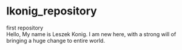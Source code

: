 # lkonig_repository
first repository <br>
Hello, My name is Leszek Konig. I am new here, with a strong will of bringing a huge change to entire world. 

